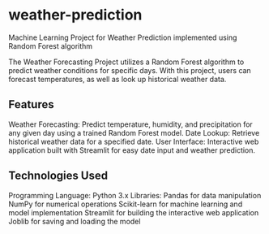 # weather-prediction
Machine Learning Project for Weather Prediction implemented using Random Forest algorithm

The Weather Forecasting Project utilizes a Random Forest algorithm to predict weather conditions for specific days. With this project, users can forecast temperatures, as well as look up historical weather data.

## Features
Weather Forecasting: Predict temperature, humidity, and precipitation for any given day using a trained Random Forest model.
Date Lookup: Retrieve historical weather data for a specified date.
User Interface: Interactive web application built with Streamlit for easy date input and weather prediction.

## Technologies Used
Programming Language: Python 3.x
Libraries:
Pandas for data manipulation
NumPy for numerical operations
Scikit-learn for machine learning and model implementation
Streamlit for building the interactive web application
Joblib for saving and loading the model
